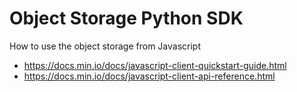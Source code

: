 # Object Storage Python SDK

How to use the object storage from Javascript

* https://docs.min.io/docs/javascript-client-quickstart-guide.html
* https://docs.min.io/docs/javascript-client-api-reference.html

